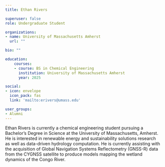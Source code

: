 ```yaml
---
title: Ethan Rivers

superuser: false
role: Undergraduate Student

organizations:
- name: University of Massachusetts Amherst
  url: ""

bio: ""

education:
    courses:
    - course: BS in Chemical Engineering
      institution: University of Massachusetts Amherst
      year: 2025

social:
- icon: envelope
  icon_pack: fas
  link: 'mailto:erivers@umass.edu'

user_groups:
- Alumni
---
```


Ethan Rivers is currently a chemical engineering student pursuing a Bachelor’s Degree in Science at the University of Massachusetts, Amherst.  He is interested in renewable energy and sustainability solutions research as well as data-driven hydrology computation.  He is currently assisting with the acquisition of Global Navigation Systems Reflectometry (GNSS-R) data from the CYGNSS satellite to produce models mapping the wetland dynamics of the Congo River.
